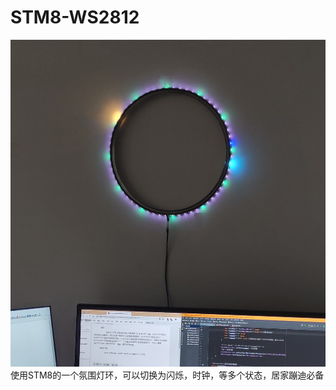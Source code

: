# STM8-WS2812
![](https://github.com/Sch-ray/STM8-WS2812/blob/master/img/%E7%81%AF%E5%B8%A6.jpg)
使用STM8的一个氛围灯环，可以切换为闪烁，时钟，等多个状态，居家蹦迪必备
